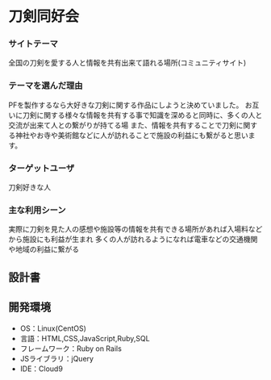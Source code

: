 # 刀剣同好会

### サイトテーマ
全国の刀剣を愛する人と情報を共有出来て語れる場所(コミュニティサイト)

### テーマを選んだ理由
PFを製作するなら大好きな刀剣に関する作品にしようと決めていました。
お互いに刀剣に関する様々な情報を共有する事で知識を深めると同時に、多くの人と交流が出来て人との繋がりが持てる場
また、情報を共有することで刀剣に関する神社やお寺や美術館などに人が訪れることで施設の利益にも繋がると思います。

### ターゲットユーザ
刀剣好きな人

### 主な利用シーン
実際に刀剣を見た人の感想や施設等の情報を共有できる場所があれば入場料などから施設にも利益が生まれ
多くの人が訪れるようになれば電車などの交通機関や地域の利益に繋がる

## 設計書

## 開発環境
- OS：Linux(CentOS)
- 言語：HTML,CSS,JavaScript,Ruby,SQL
- フレームワーク：Ruby on Rails
- JSライブラリ：jQuery
- IDE：Cloud9